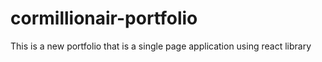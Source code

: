 # cormillionair-portfolio
This is a new portfolio that is a single page application using react library
